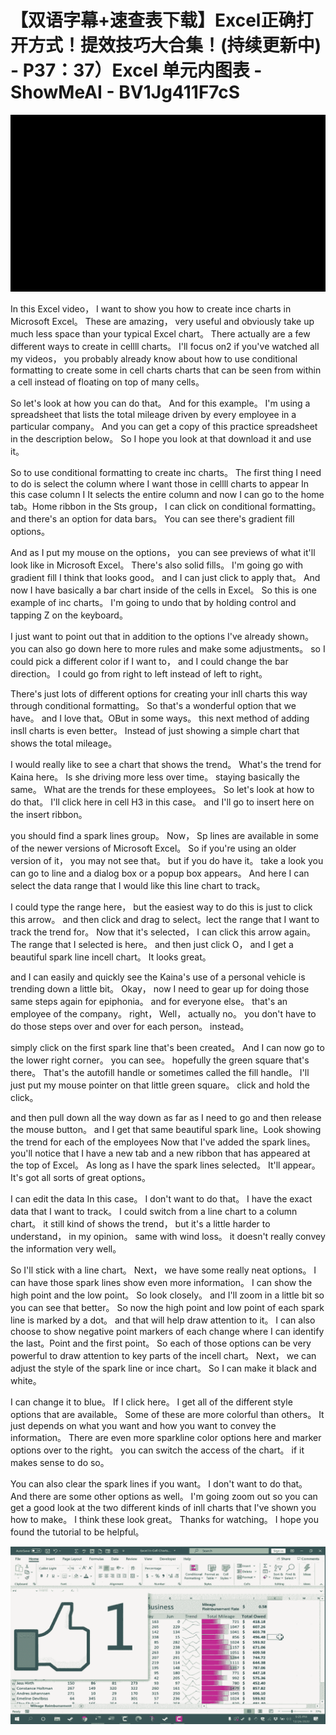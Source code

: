 # 【双语字幕+速查表下载】Excel正确打开方式！提效技巧大合集！(持续更新中) - P37：37）Excel 单元内图表 - ShowMeAI - BV1Jg411F7cS

![](img/980320ca6d0cd93066fb6467f0a2d31d_0.png)

In this Excel video， I want to show you how to create ince charts in Microsoft Excel。 These are amazing， very useful and obviously take up much less space than your typical Excel chart。 There actually are a few different ways to create in cellll charts。 I'll focus on2 if you've watched all my videos， you probably already know about how to use conditional formatting to create some in cell charts charts that can be seen from within a cell instead of floating on top of many cells。

 So let's look at how you can do that。 And for this example。 I'm using a spreadsheet that lists the total mileage driven by every employee in a particular company。 And you can get a copy of this practice spreadsheet in the description below。 So I hope you look at that download it and use it。

 So to use conditional formatting to create inc charts。 The first thing I need to do is select the column where I want those in cellll charts to appear In this case column I It selects the entire column and now I can go to the home tab。Home ribbon in the Sts group， I can click on conditional formatting。 and there's an option for data bars。 You can see there's gradient fill options。

 And as I put my mouse on the options， you can see previews of what it'll look like in Microsoft Excel。 There's also solid fills。 I'm going go with gradient fill I think that looks good。 and I can just click to apply that。 And now I have basically a bar chart inside of the cells in Excel。 So this is one example of inc charts。 I'm going to undo that by holding control and tapping Z on the keyboard。

 I just want to point out that in addition to the options I've already shown。 you can also go down here to more rules and make some adjustments。 so I could pick a different color if I want to， and I could change the bar direction。 I could go from right to left instead of left to right。

 There's just lots of different options for creating your inll charts this way through conditional formatting。 So that's a wonderful option that we have。 and I love that。OBut in some ways。 this next method of adding insll charts is even better。 Instead of just showing a simple chart that shows the total mileage。

 I would really like to see a chart that shows the trend。 What's the trend for Kaina here。 Is she driving more less over time。 staying basically the same。 What are the trends for these employees。 So let's look at how to do that。 I'll click here in cell H3 in this case。 and I'll go to insert here on the insert ribbon。

 you should find a spark lines group。 Now， Sp lines are available in some of the newer versions of Microsoft Excel。 So if you're using an older version of it， you may not see that。 but if you do have it。 take a look you can go to line and a dialog box or a popup box appears。 And here I can select the data range that I would like this line chart to track。

 I could type the range here， but the easiest way to do this is just to click this arrow。 and then click and drag to select。lect the range that I want to track the trend for。 Now that it's selected， I can click this arrow again。 The range that I selected is here。 and then just click O， and I get a beautiful spark line incell chart。 It looks great。

 and I can easily and quickly see the Kaina's use of a personal vehicle is trending down a little bit。 Okay， now I need to gear up for doing those same steps again for epiphonia。 and for everyone else。 that's an employee of the company。 right， Well， actually no。 you don't have to do those steps over and over for each person。 instead。

 simply click on the first spark line that's been created。 And I can now go to the lower right corner。 you can see。 hopefully the green square that's there。 That's the autofill handle or sometimes called the fill handle。 I'll just put my mouse pointer on that little green square。 click and hold the click。

 and then pull down all the way down as far as I need to go and then release the mouse button。 and I get that same beautiful spark line。Look showing the trend for each of the employees Now that I've added the spark lines。 you'll notice that I have a new tab and a new ribbon that has appeared at the top of Excel。 As long as I have the spark lines selected。 It'll appear。 It's got all sorts of great options。

 I can edit the data In this case。 I don't want to do that。 I have the exact data that I want to track。 I could switch from a line chart to a column chart。 it still kind of shows the trend， but it's a little harder to understand， in my opinion。 same with wind loss。 it doesn't really convey the information very well。

 So I'll stick with a line chart。 Next， we have some really neat options。 I can have those spark lines show even more information。 I can show the high point and the low point。 So look closely。 and I'll zoom in a little bit so you can see that better。 So now the high point and low point of each spark line is marked by a dot。 and that will help draw attention to it。 I can also choose to show negative point markers of each change where I can identify the last。Point and the first point。 So each of those options can be very powerful to draw attention to key parts of the incell chart。 Next， we can adjust the style of the spark line or ince chart。 So I can make it black and white。

 I can change it to blue。 If I click here。 I get all of the different style options that are available。 Some of these are more colorful than others。 It just depends on what you want and how you want to convey the information。 There are even more sparkline color options here and marker options over to the right。 you can switch the access of the chart。 if it makes sense to do so。

 You can also clear the spark lines if you want。 I don't want to do that。 And there are some other options as well。 I'm going zoom out so you can get a good look at the two different kinds of inll charts that I've shown you how to make。 I think these look great。 Thanks for watching。 I hope you found the tutorial to be helpful。

![](img/980320ca6d0cd93066fb6467f0a2d31d_2.png)